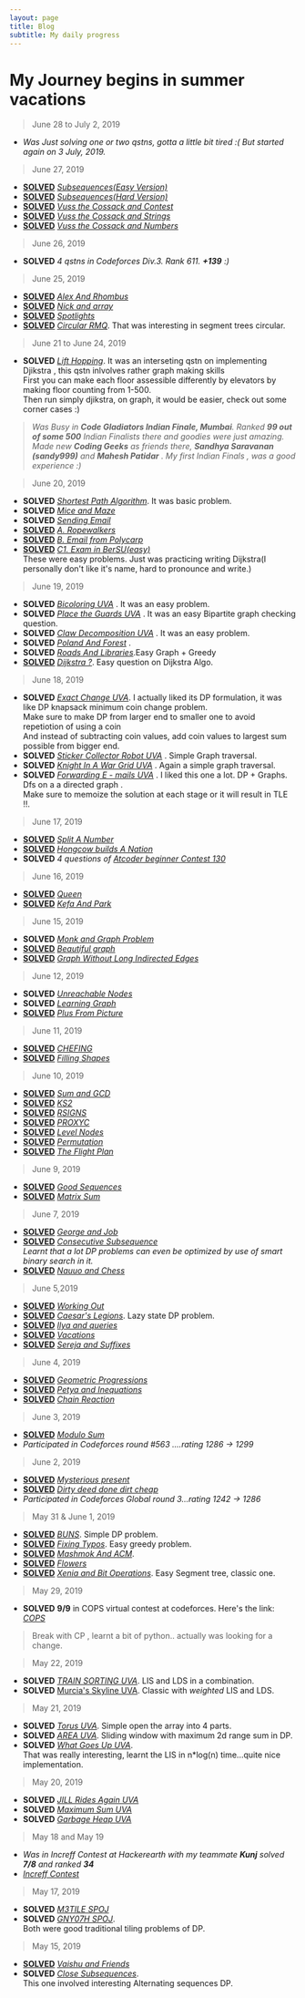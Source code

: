 ```yaml
---
layout: page
title: Blog 
subtitle: My daily progress
---
```

# My Journey begins in summer vacations

>June 28 to July 2, 2019
 - _Was Just solving one or two qstns, gotta a little bit tired :(  But started again on 3 July, 2019._

>June 27, 2019
 - [**SOLVED**](https://codeforces.com/contest/1183/submission/56176302) [_Subsequences(Easy Version)_](https://codeforces.com/problemset/problem/1183/E)
 - [**SOLVED**](https://codeforces.com/contest/1183/submission/56176334 ) [_Subsequences(Hard Version)_](https://codeforces.com/problemset/problem/1183/H)
 - [**SOLVED**](https://codeforces.com/contest/1186/submission/56193393) [_Vuss the Cossack and Contest_](https://codeforces.com/problemset/problem/1186/A)
 - [**SOLVED**](https://codeforces.com/contest/1186/submission/56237197) [_Vuss the Cossack and Strings_](https://codeforces.com/problemset/problem/1186/C)
 - [**SOLVED**](https://codeforces.com/contest/1186/submission/56215212) [_Vuss the Cossack and Numbers_](https://codeforces.com/problemset/problem/1186/D)

>June 26, 2019
 - **SOLVED** _4 qstns in Codeforces Div.3. Rank 611. **+139** :)_

>June 25, 2019
 - [**SOLVED**](https://codeforces.com/contest/1180/submission/56026710) [_Alex And Rhombus_](https://codeforces.com/problemset/problem/1180/A)
 - [**SOLVED**](https://codeforces.com/contest/1180/submission/56030668) [_Nick and array_](https://codeforces.com/problemset/problem/1180/B)
 - [**SOLVED**](https://codeforces.com/contest/729/submission/56072621) [_Spotlights_](https://codeforces.com/problemset/problem/729/B)
 - [**SOLVED**](https://codeforces.com/contest/52/submission/56061027) [_Circular RMQ_](https://codeforces.com/problemset/problem/52/C). That was interesting in segment trees circular.
 
>June 21 to June 24, 2019
 - **SOLVED** [_Lift Hopping_](https://uva.onlinejudge.org/index.php?option=com_onlinejudge&Itemid=8&page=show_problem&problem=1742). It was an interseting qstn on implementing Djikstra , this qstn inlvolves rather graph making skills  
 First you can make each floor assessible differently by elevators by making floor counting from 1-500.  
 Then run simply djikstra, on graph, it would be easier, check out some corner cases :)
 
> _Was Busy in **Code Gladiators Indian Finale, Mumbai**. Ranked **99 out of some 500** Indian Finalists there and goodies were             just amazing. Made new **Coding Geeks** as friends there, **Sandhya Saravanan (sandy999)** and **Mahesh Patidar** . My first Indian Finals , was a good experience :)_

>June 20, 2019
 - **SOLVED** [_Shortest Path Algorithm_](https://www.hackerearth.com/practice/algorithms/graphs/shortest-path-algorithms/practice-problems/algorithm/shortest-path-problem/). It was basic problem.
 - **SOLVED** [_Mice and Maze_](https://uva.onlinejudge.org/index.php?option=com_onlinejudge&Itemid=8&page=show_problem&problem=3553)
 - **SOLVED** [_Sending Email_](https://uva.onlinejudge.org/index.php?option=com_onlinejudge&Itemid=8&page=show_problem&problem=1927)
 - [**SOLVED**](https://codeforces.com/contest/1185/submission/55828958) [_A. Ropewalkers_](https://codeforces.com/problemset/problem/1185/A)
 - [**SOLVED**](https://codeforces.com/contest/1185/submission/55829403) [_B. Email from Polycarp_](https://codeforces.com/problemset/problem/1185/B)
 - [**SOLVED**](https://codeforces.com/contest/1185/submission/55830004) [_C1.  Exam in BerSU(easy)_](https://codeforces.com/problemset/problem/1185/C1)  
 These were easy problems. Just was practicing writing Dijkstra(I personally don't like it's name, hard to pronounce and write.)

>June 19, 2019
 - **SOLVED** [_Bicoloring UVA_](https://uva.onlinejudge.org/index.php?option=com_onlinejudge&Itemid=8&page=show_problem&problem=945) . It was an easy problem.
 - **SOLVED** [_Place the Guards UVA_](https://uva.onlinejudge.org/index.php?option=com_onlinejudge&Itemid=8&page=show_problem&problem=2021) . It was an easy Bipartite graph checking question.
 - **SOLVED** [_Claw Decomposition UVA_](https://uva.onlinejudge.org/index.php?option=com_onlinejudge&Itemid=8&page=show_problem&problem=2391) . It was an easy problem.
 - **SOLVED** [_Poland And Forest_](https://codeforces.com/problemset/problem/755/C) .
 - **SOLVED** [_Roads And Libraries_](https://www.hackerrank.com/challenges/torque-and-development/problem).Easy Graph + Greedy
 - [**SOLVED**](https://codeforces.com/contest/20/submission/55800712) [_Dijkstra ?_](https://codeforces.com/problemset/problem/20/C). Easy question on Dijkstra Algo.

>June 18, 2019
 - **SOLVED** [_Exact Change UVA_](https://uva.onlinejudge.org/index.php?option=com_onlinejudge&Itemid=8&page=show_problem&problem=2512). I actually liked its DP formulation, it was like DP knapsack minimum coin change problem.  
   Make sure to make DP from larger end to smaller one to avoid repetiotion of using a coin  
   And instead of subtracting coin values, add coin values to largest sum possible from bigger end.
 - **SOLVED** [_Sticker Collector Robot UVA_](https://uva.onlinejudge.org/index.php?option=com_onlinejudge&Itemid=8&page=show_problem&problem=2931) . Simple Graph traversal.
 - **SOLVED** [_Knight In A War Grid UVA_](https://uva.onlinejudge.org/index.php?option=com_onlinejudge&Itemid=8&page=show_problem&problem=3057) . Again a simple graph traversal.
 - **SOLVED** [_Forwarding E - mails UVA_](https://uva.onlinejudge.org/index.php?option=com_onlinejudge&Itemid=8&page=show_problem&problem=3873) . I liked this one a lot. DP + Graphs. Dfs on a a directed graph .  
 Make sure to memoize the solution at each stage or it will result in TLE !!.
 
>June 17, 2019
 - [**SOLVED**](https://codeforces.com/contest/1181/submission/55677442) [_Split A Number_](https://codeforces.com/problemset/problem/1181/B)
 - [**SOLVED**](https://codeforces.com/contest/744/submission/55682015) [_Hongcow builds A Nation_](https://codeforces.com/problemset/problem/744/A)
 - **SOLVED** _4 questions of_ [_Atcoder beginner Contest 130_](https://atcoder.jp/contests/abc130/tasks)
 
>June 16, 2019
 - [**SOLVED**](https://codeforces.com/contest/1143/submission/55610628) [_Queen_](https://codeforces.com/problemset/problem/1143/C)
 - [**SOLVED**](https://codeforces.com/contest/580/submission/55652832) [_Kefa And Park_](https://codeforces.com/problemset/problem/580/C)

>June 15, 2019
 - **SOLVED** [_Monk and Graph Problem_](https://www.hackerearth.com/practice/algorithms/graphs/depth-first-search/practice-problems/algorithm/monk-and-graph-problem/)
 - [**SOLVED**](https://codeforces.com/contest/1093/submission/55590473) [_Beautiful graph_](https://codeforces.com/problemset/problem/1093/D)
 - [**SOLVED**](https://codeforces.com/contest/1144/submission/55593963) [_Graph Without Long Indirected Edges_](https://codeforces.com/problemset/problem/1144/F)

>June 12, 2019
 - **SOLVED** [_Unreachable Nodes_](https://www.hackerearth.com/practice/algorithms/graphs/depth-first-search/practice-problems/algorithm/dfs-3/)
 - **SOLVED** [_Learning Graph_](https://www.hackerearth.com/practice/algorithms/graphs/graph-representation/practice-problems/algorithm/monk-learning-graph-3/)
 - [**SOLVED**](https://codeforces.com/contest/1182/submission/55483505) [_Plus From Picture_](https://codeforces.com/problemset/problem/1182/B)

>June 11, 2019
 - [**SOLVED**](https://www.codechef.com/viewsolution/24676210) [_CHEFING_](https://www.codechef.com/JUNE19B/problems/CHFING)
 - [**SOLVED**](https://codeforces.com/contest/1182/submission/55440819) [_Filling Shapes_](https://codeforces.com/problemset/problem/1182/A)

>June 10, 2019
 - [**SOLVED**](https://www.codechef.com/viewsolution/24608389) [_Sum and GCD_](https://www.codechef.com/JUNE19B/problems/SUMAGCD)
 - [**SOLVED**](https://www.codechef.com/viewsolution/24608522) [_KS2_](https://www.codechef.com/JUNE19B/problems/KS2)
 - [**SOLVED**](https://www.codechef.com/viewsolution/24608557) [_RSIGNS_](https://www.codechef.com/JUNE19B/problems/RSIGNS)
 - [**SOLVED**](https://www.codechef.com/viewsolution/24608969) [_PROXYC_](https://www.codechef.com/JUNE19B/problems/PROXYC)
 - [**SOLVED**](https://www.hackerearth.com/submission/26922329/) [_Level Nodes_](https://www.hackerearth.com/practice/algorithms/graphs/breadth-first-search/practice-problems/algorithm/bfs/)
 - [**SOLVED**](https://www.hackerearth.com/submission/26923191/) [_Permutation_](https://www.hackerearth.com/practice/algorithms/graphs/breadth-first-search/practice-problems/algorithm/t1-1-6064aa64/)
 - [**SOLVED**](https://www.hackerearth.com/submission/26934823/) [_The Flight Plan_](https://www.hackerearth.com/practice/algorithms/graphs/breadth-first-search/practice-problems/algorithm/traffic-light-2-ee27ba45/)

>June 9, 2019
 - [**SOLVED**](https://codeforces.com/contest/264/submission/55319310) [_Good Sequences_](https://codeforces.com/problemset/problem/264/B)
 - [**SOLVED**](https://www.hackerearth.com/submission/26871385/) [_Matrix Sum_](https://www.hackerearth.com/practice/algorithms/dynamic-programming/2-dimensional/practice-problems/algorithm/dynamic-programming-2-d/)

>June 7, 2019
 - [**SOLVED**](https://codeforces.com/contest/467/submission/55227812) [_George and Job_](https://codeforces.com/contest/467/problem/C)
 - [**SOLVED**](https://codeforces.com/contest/977/submission/55269361) [_Consecutive Subsequence_](https://codeforces.com/contest/977/problem/F)  
   _Learnt that a lot DP problems can even be optimized by use of smart binary search in it._  
 - [**SOLVED**](https://codeforces.com/contest/1173/submission/55274847) [_Nauuo and Chess_](https://codeforces.com/contest/1173/problem/B)

>June 5,2019
 - [**SOLVED**](https://codeforces.com/contest/429/submission/55101567) [_Working Out_](https://codeforces.com/contest/429/problem/B)
 - [**SOLVED**](https://codeforces.com/contest/118/submission/55104752) [_Caesar's Legions_](https://codeforces.com/contest/118/problem/D). Lazy state DP problem.
 - [**SOLVED**](https://codeforces.com/contest/313/submission/55106127) [_Ilya and queries_](https://codeforces.com/contest/313/problem/B)
 - [**SOLVED**](https://codeforces.com/contest/698/submission/55108664) [_Vacations_](https://codeforces.com/contest/698/problem/A)
 - [**SOLVED**](https://codeforces.com/contest/368/submission/55106205) [_Sereja and Suffixes_](https://codeforces.com/contest/368/problem/B)
 

>June 4, 2019
 - [**SOLVED**](https://codeforces.com/contest/567/submission/55058402) [_Geometric Progressions_](https://codeforces.com/contest/567/problem/C)
 - [**SOLVED**](https://codeforces.com/contest/111/submission/55059488) [_Petya and Inequations_](https://codeforces.com/contest/111/problem/A)
 - [**SOLVED**](https://codeforces.com/contest/607/submission/55092491) [_Chain Reaction_](https://codeforces.com/contest/607/problem/A)

>June 3, 2019
 - [**SOLVED**](https://codeforces.com/contest/577/submission/54998202) [_Modulo Sum_](https://codeforces.com/contest/577/problem/B)
 - _Participated in Codeforces round #563 ....rating 1286 -> 1299_

>June 2, 2019
 - [**SOLVED**](https://codeforces.com/contest/4/submission/54964535) [_Mysterious present_](https://codeforces.com/contest/4/problem/D)
 - [**SOLVED**](https://codeforces.com/contest/1148/submission/54951111) [_Dirty deed done dirt cheap_](https://codeforces.com/contest/1148/problem/D)
 - _Participated in Codeforces Global round 3...rating 1242 -> 1286_

>May 31 & June 1, 2019
 - [**SOLVED**](https://codeforces.com/contest/106/submission/54882921) [_BUNS_](https://codeforces.com/contest/106/problem/C). Simple DP problem.
 - [**SOLVED**](http://www.codeforces.com/contest/363/submission/54889954) [_Fixing Typos_](https://codeforces.com/contest/363/problem/C). Easy greedy problem.
 - [**SOLVED**](https://codeforces.com/contest/414/submission/54896427) [_Mashmok And ACM_](https://codeforces.com/contest/414/problem/B).
 - [**SOLVED**](https://codeforces.com/contest/474/submission/54892032) [_Flowers_](https://codeforces.com/contest/474/problem/D)
 - [**SOLVED**](https://codeforces.com/contest/339/submission/54898268) [_Xenia and Bit Operations_](https://codeforces.com/contest/339/problem/D). Easy Segment tree, classic one.

>May 29, 2019
 - **SOLVED** **9/9** in COPS virtual contest at codeforces. Here's the link:  
    [_COPS_](https://codeforces.com/group/kBMG2k5WAX/contest/245080)


>Break with CP , learnt a bit of python.. actually was looking for a change.

>May 22, 2019
 - **SOLVED** [_TRAIN SORTING UVA_](https://uva.onlinejudge.org/index.php?option=com_onlinejudge&Itemid=8&category=24&page=show_problem&problem=2451). LIS and LDS in a combination.
 - **SOLVED** [Murcia's Skyline UVA](https://uva.onlinejudge.org/index.php?option=com_onlinejudge&Itemid=8&category=24&page=show_problem&problem=2890). Classic with _weighted_ LIS and LDS.

>May 21, 2019
  - **SOLVED** [_Torus UVA_](https://uva.onlinejudge.org/index.php?option=com_onlinejudge&Itemid=8&category=24&page=show_problem&problem=1768). Simple open the array into 4 parts.
  - **SOLVED** [_AREA UVA_](https://uva.onlinejudge.org/index.php?option=com_onlinejudge&Itemid=8&category=24&page=show_problem&problem=3102). Sliding window with maximum 2d range sum in DP.
  - **SOLVED** [_What Goes Up UVA_](https://uva.onlinejudge.org/index.php?option=com_onlinejudge&Itemid=8&page=show_problem&category=0&problem=422&mosmsg=Submission+received+with+ID+23374082).  
  That was really interesting, learnt the LIS in n*log(n) time...quite nice implementation.

>May 20, 2019
  - **SOLVED** [_JILL Rides Again UVA_](https://uva.onlinejudge.org/index.php?option=com_onlinejudge&Itemid=8&category=24&page=show_problem&problem=448)
   - **SOLVED** [_Maximum Sum UVA_](https://uva.onlinejudge.org/index.php?option=com_onlinejudge&Itemid=8&category=24&page=show_problem&problem=44)
   - **SOLVED** [_Garbage Heap UVA_](https://uva.onlinejudge.org/index.php?option=com_onlinejudge&Itemid=8&category=24&page=show_problem&problem=1696)

>May 18 and May 19
  - _Was in Increff Contest at Hackerearth with my teammate **Kunj** solved **7/8** and ranked **34**_
  - [_Increff Contest_](https://www.hackerearth.com/challenges/test/increff-coderunner-contest-round-1-online/problems/)

>May 17, 2019
 - **SOLVED** [_M3TILE SPOJ_]( https://www.spoj.com/problems/M3TILE/)
 - **SOLVED** [_GNY07H SPOJ_](https://www.spoj.com/problems/GNY07H/).  
 Both were good traditional tiling problems of DP.

>May 15, 2019  
 - [**SOLVED**](https://www.hackerearth.com/submission/26031530/) [_Vaishu and Friends_](https://www.hackerearth.com/problem/algorithm/vaishu-and-best-friends/)
 - **SOLVED** [_Close Subsequences_](https://www.hackerearth.com/problem/algorithm/close-subsequences-7fa6344b/).  
 This one involved interesting Alternating sequences DP.
  
